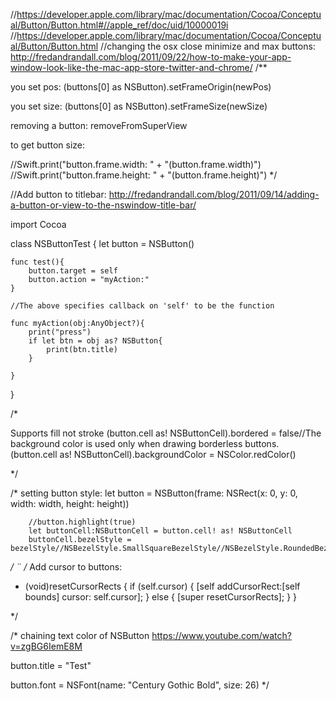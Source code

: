 //https://developer.apple.com/library/mac/documentation/Cocoa/Conceptual/Button/Button.html#//apple_ref/doc/uid/10000019i
//https://developer.apple.com/library/mac/documentation/Cocoa/Conceptual/Button/Button.html
//changing the osx close minimize and max buttons: http://fredandrandall.com/blog/2011/09/22/how-to-make-your-app-window-look-like-the-mac-app-store-twitter-and-chrome/
/**

you set pos:
(buttons[0] as NSButton).setFrameOrigin(newPos)

you set size: 
(buttons[0] as NSButton).setFrameSize(newSize)


removing a button:
removeFromSuperView

to get button size:

//Swift.print("button.frame.width: " + "\(button.frame.width)")
        //Swift.print("button.frame.height: " + "\(button.frame.height)")
*/


//Add button to titlebar: http://fredandrandall.com/blog/2011/09/14/adding-a-button-or-view-to-the-nswindow-title-bar/


import Cocoa

class NSButtonTest {
    let button = NSButton()
    
    func test(){
        button.target = self
        button.action = "myAction:"
    }
    
    //The above specifies callback on 'self' to be the function
    
    func myAction(obj:AnyObject?){
        print("press")
        if let btn = obj as? NSButton{
            print(btn.title)
        }
        
    }
}


/*

Supports fill not stroke
(button.cell as! NSButtonCell).bordered = false//The background color is used only when drawing borderless buttons.
(button.cell as! NSButtonCell).backgroundColor = NSColor.redColor()


*/


/*
setting button style:
let button = NSButton(frame: NSRect(x: 0, y: 0, width: width, height: height))
        
        //button.highlight(true)
        let buttonCell:NSButtonCell = button.cell! as! NSButtonCell
        buttonCell.bezelStyle = bezelStyle//NSBezelStyle.SmallSquareBezelStyle//NSBezelStyle.RoundedBezelStyle
        



*/
¨
/*
Add cursor to buttons:

- (void)resetCursorRects
{
    if (self.cursor) {
        [self addCursorRect:[self bounds] cursor: self.cursor];
    } else {
        [super resetCursorRects];
    }
}

*/


/*
chaining text color of NSButton
https://www.youtube.com/watch?v=zgBG6IemE8M

button.title = "Test"

button.font = NSFont(name: "Century Gothic Bold", size: 26)
*/

